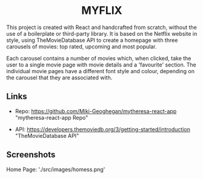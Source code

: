 <h1 align="center">MYFLIX</h1>

<p>This project is created with React and handcrafted from scratch, without the use of a boilerplate or third-party library. It is based on the Netflix website in style, using TheMovieDatabase API to create a homepage with three carousels of movies: top rated, upcoming and most popular.</p> 

<p>Each carousel contains a number of movies which, when clicked, take the user to a single movie page with movie details and a 'favourite' section. The individual movie pages have a different font style and colour, depending on the carousel that they are associated with.</p>

## Links

- Repo: https://github.com/Miki-Geoghegan/mytheresa-react-app "mytheresa-react-app Repo"

- API: https://developers.themoviedb.org/3/getting-started/introduction "TheMovieDatabase API"

## Screenshots

Home Page:
'./src/images/homess.png'
